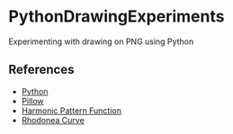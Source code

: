 # PythonDrawingExperiments
Experimenting with drawing on PNG using Python

## References
- [Python](https://www.python.org/)
- [Pillow](https://pillow.readthedocs.io/en/3.1.x/index.html)
- [Harmonic Pattern Function](https://www.mat.ucsb.edu/Dissertations/The_Harmonic_Pattern_Function_Lance_Putnam.pdf)
- [Rhodonea Curve](https://en.wikipedia.org/wiki/Rose_(mathematics))
